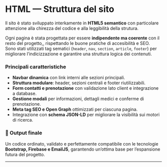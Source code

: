 
# HTML — Struttura del sito

Il sito è stato sviluppato interkamente in **HTML5 semantico** con particolare attenzione alla chirezza del codice e alla leggibilità della strutura.

Ogni pagina è stata progettata per essere **indipendente ma coerente** con il resto del progetto,, rispettando le buone pratiche di accesibilità e SEO.  
Sono stati utilizzati tag sematici (`header`, `nav`, `section`, `article`, `footer`) per migliorare l’indicizzazione e garantire una struttura logica dei contenuti.

###  Principali caratteristiche
- **Navbar dinamica** con link interni alle sezioni principali.  
- **Struttura modulare**: header, sezioni centrali e footer riutilizzabili.  
- **Form contatti e prenotazione** con validazione lato client e integrazione a database.  
- **Gestione modali** per informazioni, dettagli medici e conferme di prenotazione.  
- **Meta tag SEO e Open Graph** ottimizzati per ciascuna pagina.  
- Integrazione con **schema JSON-LD** per migliorare la visibilità sui motori di ricerca.

### 📄 Output finale
Un codice ordinato, validato e perfettamente compatibile con le tecnologie **Bootstrap, Firebase e EmailJS**, garantendo un’ottima base per l’espansione futura del progetto.

---

